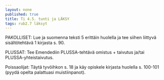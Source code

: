 ```yaml
---
layout: none
published: true
title: Ti 4.5. tunti ja LÄKSY
tags: rub2.7 läksyt
---
```

PAKOLLISET:
Lue ja suomenna teksti 5 erittäin huolella ja tee siihen liittyvä sisältötehtävä 1 kirjasta s. 90.

PLUSSAT: Tee Emendediin PLUSSA-tehtävä omistus + taivutus ja/tai PLUSSA-yhteistaivutus.


Poissaolijat:
Täytä tyvöihkon s. 18 ja käy opiskele kirjasta huolella s. 100-101 (pyydä opelta palattuasi muistiinpanot).